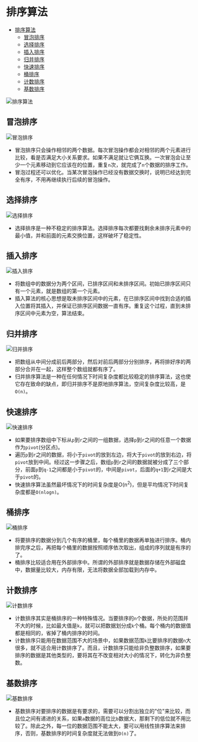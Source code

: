 # 排序算法

- [排序算法](#排序算法)
  - [冒泡排序](#冒泡排序)
  - [选择排序](#选择排序)
  - [插入排序](#插入排序)
  - [归并排序](#归并排序)
  - [快速排序](#快速排序)
  - [桶排序](#桶排序)
  - [计数排序](#计数排序)
  - [基数排序](#基数排序)

![排序算法](https://github.com/gongluck/images/blob/main/数据结构与算法/排序算法/排序算法.png)

## 冒泡排序

![冒泡排序](https://github.com/gongluck/images/blob/main/数据结构与算法/排序算法/冒泡排序.png)

- 冒泡排序只会操作相邻的两个数据。每次冒泡操作都会对相邻的两个元素进行比较，看是否满足大小关系要求。如果不满足就让它俩互换。一次冒泡会让至少一个元素移动到它应该在的位置，重复`n`次，就完成了`n`个数据的排序工作。
- 冒泡过程还可以优化。当某次冒泡操作已经没有数据交换时，说明已经达到完全有序，不用再继续执行后续的冒泡操作。

## 选择排序

![选择排序](https://github.com/gongluck/images/blob/main/数据结构与算法/排序算法/选择排序.png)

- 选择排序是一种不稳定的排序算法。选择排序每次都要找剩余未排序元素中的最小值，并和前面的元素交换位置，这样破坏了稳定性。

## 插入排序

![插入排序](https://github.com/gongluck/images/blob/main/数据结构与算法/排序算法/插入排序.png)

- 将数组中的数据分为两个区间，已排序区间和未排序区间。初始已排序区间只有一个元素，就是数组的第一个元素。
- 插入算法的核心思想是取未排序区间中的元素，在已排序区间中找到合适的插入位置将其插入，并保证已排序区间数据一直有序。重复这个过程，直到未排序区间中元素为空，算法结束。

## 归并排序

![归并排序](https://github.com/gongluck/images/blob/main/数据结构与算法/排序算法/归并排序.png)

- 把数组从中间分成前后两部分，然后对前后两部分分别排序，再将排好序的两部分合并在一起，这样整个数组就都有序了。
- 归并排序算法是一种在任何情况下时间复杂度都比较稳定的排序算法，这也使它存在致命的缺点，即归并排序不是原地排序算法，空间复杂度比较高，是`O(n)`。

## 快速排序

![快速排序](https://github.com/gongluck/images/blob/main/数据结构与算法/排序算法/快速排序.png)

- 如果要排序数组中下标从`p`到`r`之间的一组数据，选择`p`到`r`之间的任意一个数据作为`pivot`(分区点)。
- 遍历`p`到`r`之间的数据，将小于`pivot`的放到左边，将大于`pivot`的放到右边，将`pivot`放到中间。经过这一步骤之后，数组`p`到`r`之间的数据就被分成了三个部分，前面`p`到`q-1`之间都是小于`pivot`的，中间是`pivot`，后面的`q+1`到`r`之间是大于`pivot`的。
- 快速排序算法虽然最坏情况下的时间复杂度是O(n<sup>2</sup>)，但是平均情况下时间复杂度都是`O(nlogn)`。

## 桶排序

![桶排序](https://github.com/gongluck/images/blob/main/数据结构与算法/排序算法/桶排序.png)

- 将要排序的数据分到几个有序的桶里，每个桶里的数据再单独进行排序。桶内排完序之后，再把每个桶里的数据按照顺序依次取出，组成的序列就是有序的了。
- 桶排序比较适合用在外部排序中。所谓的外部排序就是数据存储在外部磁盘中，数据量比较大，内存有限，无法将数据全部加载到内存中。

## 计数排序

![计数排序](https://github.com/gongluck/images/blob/main/数据结构与算法/排序算法/计数排序.png)

- 计数排序其实是桶排序的一种特殊情况。当要排序的`n`个数据，所处的范围并不大的时候，比如最大值是`k`，就可以把数据划分成`k`个桶。每个桶内的数据值都是相同的，省掉了桶内排序的时间。
- 计数排序只能用在数据范围不大的场景中，如果数据范围`k`比要排序的数据`n`大很多，就不适合用计数排序了。而且，计数排序只能给非负整数排序，如果要排序的数据是其他类型的，要将其在不改变相对大小的情况下，转化为非负整数。

## 基数排序

![基数排序](https://github.com/gongluck/images/blob/main/数据结构与算法/排序算法/基数排序.png)

- 基数排序对要排序的数据是有要求的，需要可以分割出独立的"位"来比较，而且位之间有递进的关系，如果`a`数据的高位比`b`数据大，那剩下的低位就不用比较了。除此之外，每一位的数据范围不能太大，要可以用线性排序算法来排序，否则，基数排序的时间复杂度就无法做到`O(n)`了。
